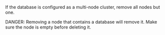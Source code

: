 If the database is configured as a multi-node cluster, remove all nodes but one.

DANGER: Removing a node that contains a database will remove it. Make sure the node is empty before deleting it.
